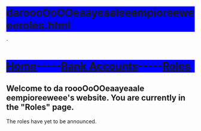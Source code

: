 # daroooOoOOeaayeaaleeempioreeweeeroles.html
<!DOCTYPE HTML>
<html>
    <head>`
        <meta charset="utf-8">
        <style> h1 {background-color:blue;}</style>
    </head>
    <body>
    <h1><a href="https://github.com/BabyYodaCoder12/daroooOoOOeaayeaaleeempioreeweee.html/tree/main">Home</a>-----<a href="https://github.com/BabyYodaCoder12/daroooOoOOeaayeaaleeempioreeweeebankaccounts.html/tree/main">Bank Accounts</a>-----<a href ="">Roles</a></h1>
    <h2>Welcome to da roooOoOOeaayeaale eempioreeweee's website. You are currently in the "Roles" page.</h2>
    <p>The roles have yet to be announced.</p>
    </body>
</html>
